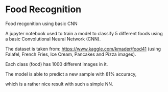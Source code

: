 # Food Recognition
 Food recgonition using basic CNN

A jupyter notebook used to train a model to classify 5 different foods using a basic Convolutional Neural Network (CNN).

The dataset is taken from: https://www.kaggle.com/kmader/food41 (using Falafel, French Fries, Ice Cream, Pancakes and Pizza images).

Each class (food) has 1000 different images in it.

The model is able to predict a new sample with 81% accuracy,

which is a rather nice result with such a simple NN.

